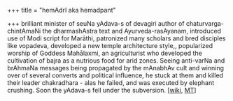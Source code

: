 +++
title = "hemAdrI aka hemadpant"

+++
brilliant minister of seuNa yAdava-s of devagiri author of chaturvarga-chintAmaNi the dharmashAstra text and Ayurveda-rasAyanam, introduced use of Modi script for Marāthi, patronized many scholars and bred disciples like vopadeva, developed a new temple architecture style,, popularized worship of Goddess Mahālaxmi, an agriculturist who developed the cultivation of bajra as a nutrious food for arid zones. Seeing anti-varNa and brAhmaNa messages being propagated by the mAnabhAv cult and winning over of several converts and political influence, he stuck at them and killed their leader chakradhara - alas he failed, and was executed by elephant crushing. Soon the yAdava-s fell under the subversion. \[[wiki](https://en.wikipedia.org/wiki/Hemadpant#Writings), [MT](https://manasataramgini.wordpress.com/2005/11/13/the-cracks-in-the-edifice/)\]